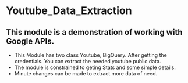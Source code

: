 # Youtube_Data_Extraction
## This module is a demonstration of working with Google APIs.
* This Module has two class Youtube, BigQuery. After getting the credentials. You can extract the needed youtube public data. 
* The module is constrained to geting Stats and some simple details.
* Minute changes can be made to extract more data of need.
